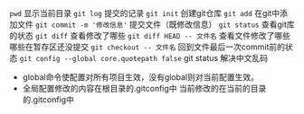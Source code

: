 `pwd` 显示当前目录 
`git log` 提交的记录
`git init` 创建git仓库
`git add`  在git中添加文件
`git commit -m '修改信息'`  提交文件（既修改信息）
`git status`  查看git库的状态
`git diff`  查看修改了哪些
`git diff HEAD -- 文件名`    查看文件修改了哪些 哪些在暂存区还没提交
`git checkout -- 文件名`    回到文件最后一次commit前的状态
`git config --global core.quotepath false`     git status 解决中文乱码
* global命令使配置对所有项目生效，没有global则对当前配置生效。
* 全局配置修改的内容在根目录的.gitconfig中   当前修改的在当前的目录的.gitconfig中


